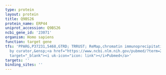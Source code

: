 ```yaml
---
type: protein
layout: protein
title: Q9BS26
protein_name: ERP44
uniprot_accession: Q9BS26
ncbi_gene_id: '23071'
organism: Homo sapiens
function: target gene
tfs: 'PPARG,P37231,5468,GTRD; TRRUST; ReMap,chromatin immunoprecipitation assay; inferred
  by curator,&ensp;<a href="https://www.ncbi.nlm.nih.gov/pubmed/?term=20484463%5Buid%5D"
  target="_blank"><i uk-icon="icon: link"></i>Pubmed</a>'
targets: ''
binding_sites: ''
---
```

